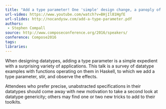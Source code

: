 ```yaml
---
title: "Add a type parameter! One 'simple' design change, a panoply of outcomes"
url-video: https://www.youtube.com/watch?v=BHjIl81HgfE
url-slides: http://nocandysw.com/add-a-type-parameter.pdf
authors:
 - Stephen Compall
source: http://www.composeconference.org/2016/speakers/
conference: Compose2016
tags:
libraries:
---
```


When designing datatypes, adding a type parameter is a simple expedient with a surprising variety of applications. This talk is a survey of datatype examples with functions operating on them in Haskell, to which we add a type parameter, stir, and observe the effects.

Attendees who prefer precise, unabstracted specifications in their datatypes should come away with new motivation to take a second look at datatype genericity; others may find one or two new tricks to add to their toolkits.
